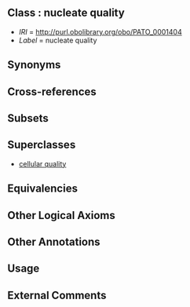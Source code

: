
## Class : nucleate quality

 * *IRI* = http://purl.obolibrary.org/obo/PATO_0001404
 * *Label* = nucleate quality

## Synonyms


## Cross-references


## Subsets


## Superclasses

 * [cellular quality](../../PATO/96/PATO_0001396.md)

## Equivalencies


## Other Logical Axioms


## Other Annotations


## Usage


## External Comments

